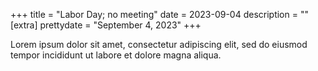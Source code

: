 +++
title = "Labor Day; no meeting"
date = 2023-09-04
description = ""
[extra]
prettydate = "September 4, 2023"
+++

Lorem ipsum dolor sit amet, consectetur adipiscing elit, sed do eiusmod tempor incididunt ut labore et dolore magna aliqua.